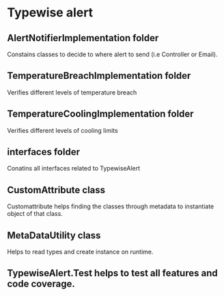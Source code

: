 # Typewise alert

  ## AlertNotifierImplementation folder

  Constains classes to decide to where alert to send (i.e Controller or Email).

  ## TemperatureBreachImplementation folder

  Verifies different levels of temperature breach

  ## TemperatureCoolingImplementation folder

  Verifies different levels of cooling limits

  ## interfaces folder
 
  Conatins all interfaces related to TypewiseAlert
 
  ## CustomAttribute class
 
  Customattribute helps finding the classes through metadata to instantiate object of that class.
 
  ## MetaDataUtility class 
 
  Helps to read types and create instance on runtime.
 
  ## TypewiseAlert.Test helps to test all features and code coverage.
